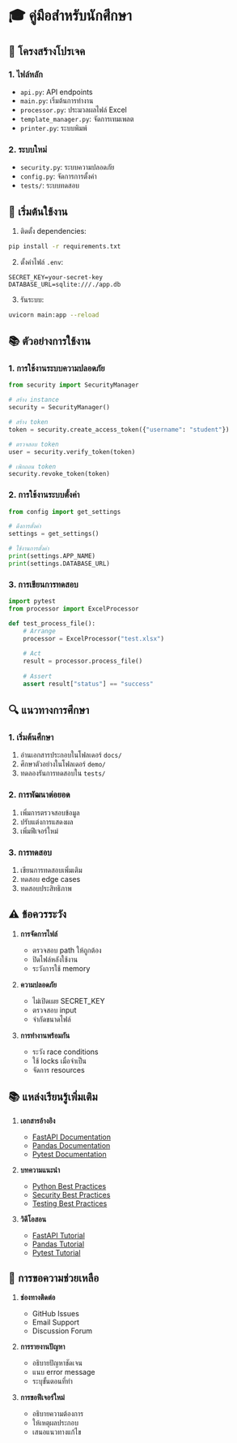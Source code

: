 # 🎓 คู่มือสำหรับนักศึกษา

## 📝 โครงสร้างโปรเจค

### 1. ไฟล์หลัก
- `api.py`: API endpoints
- `main.py`: เริ่มต้นการทำงาน
- `processor.py`: ประมวลผลไฟล์ Excel
- `template_manager.py`: จัดการเทมเพลต
- `printer.py`: ระบบพิมพ์

### 2. ระบบใหม่
- `security.py`: ระบบความปลอดภัย
- `config.py`: จัดการการตั้งค่า
- `tests/`: ระบบทดสอบ

## 🚀 เริ่มต้นใช้งาน

1. ติดตั้ง dependencies:
```bash
pip install -r requirements.txt
```

2. ตั้งค่าไฟล์ `.env`:
```env
SECRET_KEY=your-secret-key
DATABASE_URL=sqlite:///./app.db
```

3. รันระบบ:
```bash
uvicorn main:app --reload
```

## 📚 ตัวอย่างการใช้งาน

### 1. การใช้งานระบบความปลอดภัย
```python
from security import SecurityManager

# สร้าง instance
security = SecurityManager()

# สร้าง token
token = security.create_access_token({"username": "student"})

# ตรวจสอบ token
user = security.verify_token(token)

# เพิกถอน token
security.revoke_token(token)
```

### 2. การใช้งานระบบตั้งค่า
```python
from config import get_settings

# ดึงการตั้งค่า
settings = get_settings()

# ใช้งานการตั้งค่า
print(settings.APP_NAME)
print(settings.DATABASE_URL)
```

### 3. การเขียนการทดสอบ
```python
import pytest
from processor import ExcelProcessor

def test_process_file():
    # Arrange
    processor = ExcelProcessor("test.xlsx")
    
    # Act
    result = processor.process_file()
    
    # Assert
    assert result["status"] == "success"
```

## 🔍 แนวทางการศึกษา

### 1. เริ่มต้นศึกษา
1. อ่านเอกสารประกอบในโฟลเดอร์ `docs/`
2. ศึกษาตัวอย่างในโฟลเดอร์ `demo/`
3. ทดลองรันการทดสอบใน `tests/`

### 2. การพัฒนาต่อยอด
1. เพิ่มการตรวจสอบข้อมูล
2. ปรับแต่งการแสดงผล
3. เพิ่มฟีเจอร์ใหม่

### 3. การทดสอบ
1. เขียนการทดสอบเพิ่มเติม
2. ทดสอบ edge cases
3. ทดสอบประสิทธิภาพ

## ⚠️ ข้อควรระวัง

1. **การจัดการไฟล์**
   - ตรวจสอบ path ให้ถูกต้อง
   - ปิดไฟล์หลังใช้งาน
   - ระวังการใช้ memory

2. **ความปลอดภัย**
   - ไม่เปิดเผย SECRET_KEY
   - ตรวจสอบ input
   - จำกัดขนาดไฟล์

3. **การทำงานพร้อมกัน**
   - ระวัง race conditions
   - ใช้ locks เมื่อจำเป็น
   - จัดการ resources

## 📚 แหล่งเรียนรู้เพิ่มเติม

1. **เอกสารอ้างอิง**
   - [FastAPI Documentation](https://fastapi.tiangolo.com/)
   - [Pandas Documentation](https://pandas.pydata.org/docs/)
   - [Pytest Documentation](https://docs.pytest.org/)

2. **บทความแนะนำ**
   - [Python Best Practices](https://realpython.com/tutorials/best-practices/)
   - [Security Best Practices](https://owasp.org/www-project-top-ten/)
   - [Testing Best Practices](https://docs.pytest.org/en/latest/goodpractices.html)

3. **วิดีโอสอน**
   - [FastAPI Tutorial](https://www.youtube.com/watch?v=7t2alSnE2-I)
   - [Pandas Tutorial](https://www.youtube.com/watch?v=vmEHCJofslg)
   - [Pytest Tutorial](https://www.youtube.com/watch?v=DhUpxWjOhME)

## 🤝 การขอความช่วยเหลือ

1. **ช่องทางติดต่อ**
   - GitHub Issues
   - Email Support
   - Discussion Forum

2. **การรายงานปัญหา**
   - อธิบายปัญหาชัดเจน
   - แนบ error message
   - ระบุขั้นตอนที่ทำ

3. **การขอฟีเจอร์ใหม่**
   - อธิบายความต้องการ
   - ให้เหตุผลประกอบ
   - เสนอแนวทางแก้ไข 